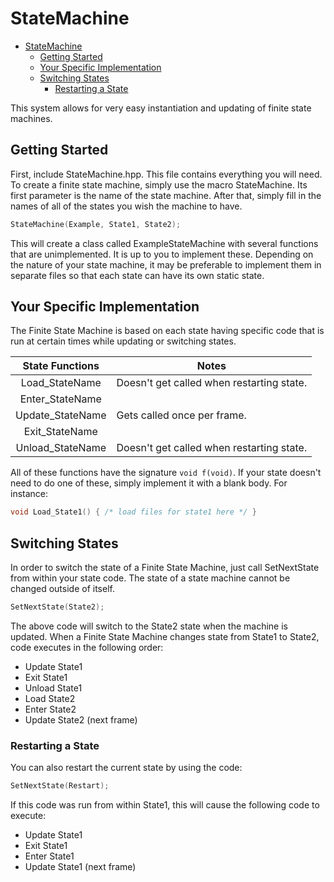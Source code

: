 # StateMachine

- [StateMachine](#statemachine)
  - [Getting Started](#getting-started)
  - [Your Specific Implementation](#your-specific-implementation)
  - [Switching States](#switching-states)
    - [Restarting a State](#restarting-a-state)

This system allows for very easy instantiation and updating of finite state machines.

## Getting Started
First, include StateMachine.hpp. This file contains everything you will need.
To create a finite state machine, simply use the macro StateMachine. Its first parameter is the name of the state machine. After that, simply fill in the names of all of the states you wish the machine to have.
```cpp
StateMachine(Example, State1, State2);
```
This will create a class called ExampleStateMachine with several functions that are unimplemented. It is up to you to implement these. Depending on the nature of your state machine, it may be preferable to implement them in separate files so that each state can have its own static state.

## Your Specific Implementation
The Finite State Machine is based on each state having specific code that is run at certain times while updating or switching states.

| State Functions | Notes |
|:---------------:|-------|
| Load_StateName   | Doesn't get called when restarting state. |
| Enter_StateName  | |
| Update_StateName | Gets called once per frame. |
| Exit_StateName   | |
| Unload_StateName | Doesn't get called when restarting state. |

All of these functions have the signature `void f(void)`. If your state doesn't need to do one of these, simply implement it with a blank body.
For instance:
```cpp
void Load_State1() { /* load files for state1 here */ }
```

## Switching States
In order to switch the state of a Finite State Machine, just call SetNextState from within your state code. The state of a state machine cannot be changed outside of itself.
```cpp
SetNextState(State2);
```
The above code will switch to the State2 state when the machine is updated.
When a Finite State Machine changes state from State1 to State2, code executes in the following order:
* Update State1
* Exit State1
* Unload State1
* Load State2
* Enter State2
* Update State2 (next frame)

### Restarting a State
You can also restart the current state by using the code:
```cpp
SetNextState(Restart);
```

If this code was run from within State1, this will cause the following code to execute:
* Update State1
* Exit State1
* Enter State1
* Update State1 (next frame)
